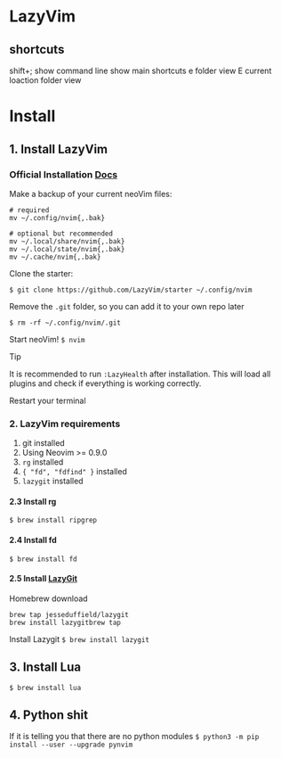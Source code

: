 # LazyVim

## shortcuts

shift+;     show command line
<space>     show main shortcuts
e           folder view
E           current loaction folder view    


# Install

## 1. Install LazyVim

### Official Installation [Docs](https://www.lazyvim.org/installation)
Make a backup of your current neoVim files:

```shell
# required
mv ~/.config/nvim{,.bak}

# optional but recommended
mv ~/.local/share/nvim{,.bak}
mv ~/.local/state/nvim{,.bak}
mv ~/.cache/nvim{,.bak}
```

Clone the starter:

`$ git clone https://github.com/LazyVim/starter ~/.config/nvim`

Remove the `.git` folder, so you can add it to your own repo later

`$ rm -rf ~/.config/nvim/.git`

Start neoVim!
`$ nvim`

> [!TIP]
> It is recommended to run `:LazyHealth` after installation. This will load all plugins and check if everything is working correctly.

Restart your terminal

### 2. LazyVim requirements

1. git installed
1. Using Neovim >= 0.9.0
1. `rg` installed
1. `{ "fd", "fdfind" }` installed
1. `lazygit` installed

#### 2.3 Install rg

`$ brew install ripgrep`

#### 2.4 Install fd 

`$ brew install fd`

#### 2.5 Install [LazyGit](https://github.com/jesseduffield/lazygit)

Homebrew download
```shell
brew tap jesseduffield/lazygit  
brew install lazygitbrew tap
```

Install Lazygit
`$ brew install lazygit`

## 3. Install Lua

`$ brew install lua `

## 4. Python shit

If it is telling you that there are no python modules
`$ python3 -m pip install --user --upgrade pynvim`
